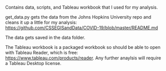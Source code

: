 Contains data, scripts, and Tableau workbook that I used for my analysis.

get_data.py gets the data from the Johns Hopkins University repo and cleans it up a little for my analysis: https://github.com/CSSEGISandData/COVID-19/blob/master/README.md

The data gets saved in the data folder.

The Tableau workbook is a packaged workbook so should be able to open with Tableau Reader, which is free: https://www.tableau.com/products/reader. Any further anaylsis will require a Tableau Desktop license.